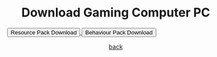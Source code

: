 # Download Gaming Computer PC
<a href="/pc/pc-resource.mcaddon" download="pc-resource"> 
<button type="button">Resource Pack Download</button> 
</a>

<a href="/pc/pc-behaviour.mcaddon" download="pc-behaviour"> 
<button type="button">Behaviour Pack Download</button> 
</a>

<a href="https://streetle.ml/packs">back</a>

<style>
h1 {text-align: center;}
p {text-align: center;}
div {text-align: center;}
</style>

